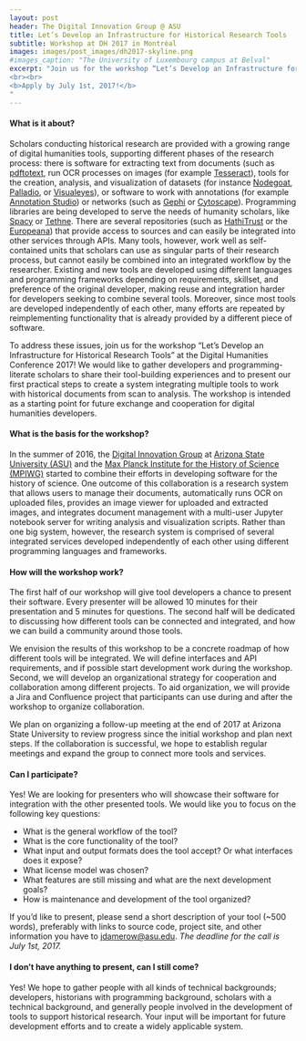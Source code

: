 ```yaml
---
layout: post
header: The Digital Innovation Group @ ASU
title: Let’s Develop an Infrastructure for Historical Research Tools
subtitle: Workshop at DH 2017 in Montréal
images: images/post_images/dh2017-skyline.png
#images_caption: "The University of Luxembourg campus at Belval"
excerpt: "Join us for the workshop “Let’s Develop an Infrastructure for Historical Research Tools” at the Digital Humanities Conference 2017! We would like to gather developers and programming-literate scholars to share their tool-building experiences and to present our first practical steps to create a system integrating multiple tools to work with historical documents from scan to analysis.
<br><br>
<b>Apply by July 1st, 2017!</b>
"
---
```

#### What is it about?
Scholars conducting historical research are provided with a growing range of digital humanities tools, supporting different phases of the research process: there is software for extracting text from documents (such as <a href ="https://poppler.freedesktop.org/" target = "_blank">pdftotext</a>, run OCR processes on images (for example <a href = "https://github.com/tesseract-ocr/tesseract" target = "_blank">Tesseract</a>), tools for the creation, analysis, and visualization of datasets (for instance <a href = "https://nodegoat.net/" target= "_blank">Nodegoat</a>, <a href = "http://hdlab.stanford.edu/palladio/" target= "_blank">Palladio</a>, or <a href= "http://www.viseyes.org/" target= "_blank">Visualeyes</a>), or software to work with annotations (for example <a href = "http://www.annotationstudio.org/" target = "_blank">Annotation Studio</a>) or networks (such as <a href = "https://gephi.org/" target= "_blank">Gephi</a> or <a href = "http://www.cytoscape.org/" target = "_blank">Cytoscape</a>). Programming libraries are being developed to serve the needs of humanity scholars, like <a href = "https://spacy.io/" target ="_blank">Spacy</a> or <a href = "http://diging.github.io/tethne/" target ="_blank">Tethne</a>. There are several repositories (such as <a href = "https://www.hathitrust.org/" target = "_blank">HathiTrust</a> or the <a href= "http://labs.europeana.eu/" target = "_blank">Europeana</a>) that provide access to sources and can easily be integrated into other services through APIs. Many tools, however, work well as self-contained units that scholars can use as singular parts of their research process, but cannot easily be combined into an integrated workflow by the researcher. Existing and new tools are developed using different languages and programming frameworks depending on requirements, skillset, and preference of the original developer, making reuse and integration harder for developers seeking to combine several tools. Moreover, since most tools are developed independently of each other, many efforts are repeated by reimplementing functionality that is already provided by a different piece of software.

To address these issues, join us for the workshop “Let’s Develop an Infrastructure for Historical Research Tools” at the Digital Humanities Conference 2017! We would like to gather developers and programming-literate scholars to share their tool-building experiences and to present our first practical steps to create a system integrating multiple tools to work with historical documents from scan to analysis. The workshop is intended as a starting point for future exchange and cooperation for digital humanities developers.

#### What is the basis for the workshop?
In the summer of 2016, the [Digital Innovation Group](https://diging.asu.edu) at <a href = "http://asu.edu" target = "_blank ">Arizona State University (ASU)</a> and the <a href = "http://mpiwg-berlin.mpg.de" target ="_blank">Max Planck Institute for the History of Science (MPIWG)</a> started to combine their efforts in developing software for the history of science. One outcome of this collaboration is a research system that allows users to manage their documents, automatically runs OCR on uploaded files, provides an image viewer for uploaded and extracted images, and integrates document management with a multi-user Jupyter notebook server for writing analysis and visualization scripts. Rather than one big system, however, the research system is comprised of several integrated services developed independently of each other using different programming languages and frameworks.

#### How will the workshop work?
The first half of our workshop will give tool developers a chance to present their software. Every presenter will be allowed 10 minutes for their presentation and 5 minutes for questions. The second half will be dedicated to discussing how different tools can be connected and integrated, and how we can build a community around those tools.

We envision the results of this workshop to be a concrete roadmap of how different tools will be integrated. We will define interfaces and API requirements, and if possible start development work during the workshop. Second, we will develop an organizational strategy for cooperation and collaboration among different projects. To aid organization, we will provide a Jira and Confluence project that participants can use during and after the workshop to organize collaboration.

We plan on organizing a follow-up meeting at the end of 2017 at Arizona State University to review progress since the initial workshop and plan next steps. If the collaboration is successful, we hope to establish regular meetings and expand the group to connect more tools and services.

#### Can I participate?
Yes! We are looking for presenters who will showcase their software for integration with the other presented tools. We would like you to focus on the following key questions:
-	What is the general workflow of the tool?
-	What is the core functionality of the tool?
-	What input and output formats does the tool accept? Or what interfaces does it expose?
-	What license model was chosen?
-	What features are still missing and what are the next development goals?
-	How is maintenance and development of the tool organized?

If you’d like to present, please send a short description of your tool (~500 words), preferably with links to source code, project site, and other information you have to [jdamerow@asu.edu](mailto:jdamerow@asu.edu). *The deadline for the call is July 1st, 2017.*

#### I don’t have anything to present, can I still come?
Yes! We hope to gather people with all kinds of technical backgrounds; developers, historians with programming background, scholars with a technical background, and generally people involved in the development of tools to support historical research. Your input will be important for future development efforts and to create a widely applicable system.
